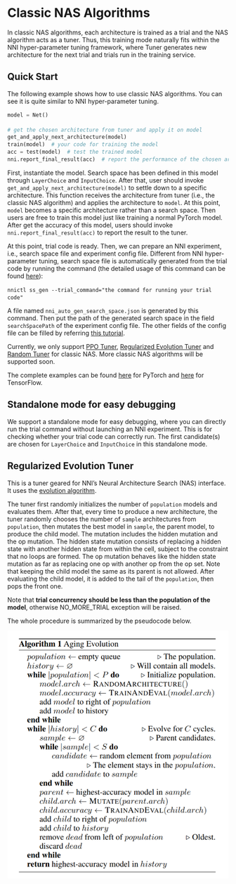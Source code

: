 # Classic NAS Algorithms

In classic NAS algorithms, each architecture is trained as a trial and the NAS algorithm acts as a tuner. Thus, this training mode naturally fits within the NNI hyper-parameter tuning framework, where Tuner generates new architecture for the next trial and trials run in the training service.

## Quick Start

The following example shows how to use classic NAS algorithms. You can see it is quite similar to NNI hyper-parameter tuning.

```python
model = Net()

# get the chosen architecture from tuner and apply it on model
get_and_apply_next_architecture(model)
train(model)  # your code for training the model
acc = test(model)  # test the trained model
nni.report_final_result(acc)  # report the performance of the chosen architecture
```

First, instantiate the model. Search space has been defined in this model through `LayerChoice` and `InputChoice`. After that, user should invoke `get_and_apply_next_architecture(model)` to settle down to a specific architecture. This function receives the architecture from tuner (i.e., the classic NAS algorithm) and applies the architecture to `model`. At this point, `model` becomes a specific architecture rather than a search space. Then users are free to train this model just like training a normal PyTorch model. After get the accuracy of this model, users should invoke `nni.report_final_result(acc)` to report the result to the tuner.

At this point, trial code is ready. Then, we can prepare an NNI experiment, i.e., search space file and experiment config file. Different from NNI hyper-parameter tuning, search space file is automatically generated from the trial code by running the command (the detailed usage of this command can be found [here](../Tutorial/Nnictl.md)):

`nnictl ss_gen --trial_command="the command for running your trial code"`

A file named `nni_auto_gen_search_space.json` is generated by this command. Then put the path of the generated search space in the field `searchSpacePath` of the experiment config file. The other fields of the config file can be filled by referring [this tutorial](../Tutorial/QuickStart.md).

Currently, we only support [PPO Tuner](../Tuner/BuiltinTuner.md), [Regularized Evolution Tuner](#regulaized-evolution-tuner) and [Random Tuner](https://github.com/microsoft/nni/tree/master/examples/tuners/random_nas_tuner) for classic NAS. More classic NAS algorithms will be supported soon.

The complete examples can be found [here](https://github.com/microsoft/nni/tree/master/examples/nas/classic_nas) for PyTorch and [here](https://github.com/microsoft/nni/tree/master/examples/nas/classic_nas-tf) for TensorFlow.

## Standalone mode for easy debugging

We support a standalone mode for easy debugging, where you can directly run the trial command without launching an NNI experiment. This is for checking whether your trial code can correctly run. The first candidate(s) are chosen for `LayerChoice` and `InputChoice` in this standalone mode.

<a name="regulaized-evolution-tuner"></a>

## Regularized Evolution Tuner

This is a tuner geared for NNI’s Neural Architecture Search (NAS) interface. It uses the [evolution algorithm](https://arxiv.org/pdf/1802.01548.pdf).

The tuner first randomly initializes the number of `population` models and evaluates them. After that, every time to produce a new architecture, the tuner randomly chooses the number of `sample` architectures from `population`, then mutates the best model in `sample`, the parent model, to produce the child model. The mutation includes the hidden mutation and the op mutation. The hidden state mutation consists of replacing a hidden state with another hidden state from within the cell, subject to the constraint that no loops are formed. The op mutation behaves like the hidden state mutation as far as replacing one op with another op from the op set. Note that keeping the child model the same as its parent is not allowed. After evaluating the child model, it is added to the tail of the `population`, then pops the front one.

Note that **trial concurrency should be less than the population of the model**, otherwise NO_MORE_TRIAL exception will be raised.

The whole procedure is summarized by the pseudocode below.

![](../../img/EvoNasTuner.png)

